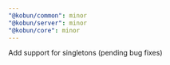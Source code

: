 ```yaml
---
"@kobun/common": minor
"@kobun/server": minor
"@kobun/core": minor
---
```


Add support for singletons (pending bug fixes)
